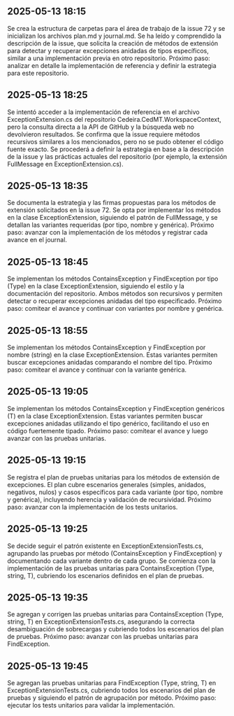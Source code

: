 ## 2025-05-13 18:15

Se crea la estructura de carpetas para el área de trabajo de la issue 72 y se inicializan los archivos plan.md y journal.md. Se ha leído y comprendido la descripción de la issue, que solicita la creación de métodos de extensión para detectar y recuperar excepciones anidadas de tipos específicos, similar a una implementación previa en otro repositorio. Próximo paso: analizar en detalle la implementación de referencia y definir la estrategia para este repositorio. 

## 2025-05-13 18:25

Se intentó acceder a la implementación de referencia en el archivo ExceptionExtension.cs del repositorio Cedeira.CedMT.WorkspaceContext, pero la consulta directa a la API de GitHub y la búsqueda web no devolvieron resultados. Se confirma que la issue requiere métodos recursivos similares a los mencionados, pero no se pudo obtener el código fuente exacto. Se procederá a definir la estrategia en base a la descripción de la issue y las prácticas actuales del repositorio (por ejemplo, la extensión FullMessage en ExceptionExtension.cs). 

## 2025-05-13 18:35

Se documenta la estrategia y las firmas propuestas para los métodos de extensión solicitados en la issue 72. Se opta por implementar los métodos en la clase ExceptionExtension, siguiendo el patrón de FullMessage, y se detallan las variantes requeridas (por tipo, nombre y genérica). Próximo paso: avanzar con la implementación de los métodos y registrar cada avance en el journal. 

## 2025-05-13 18:45

Se implementan los métodos ContainsException y FindException por tipo (Type) en la clase ExceptionExtension, siguiendo el estilo y la documentación del repositorio. Ambos métodos son recursivos y permiten detectar o recuperar excepciones anidadas del tipo especificado. Próximo paso: comitear el avance y continuar con variantes por nombre y genérica. 

## 2025-05-13 18:55

Se implementan los métodos ContainsException y FindException por nombre (string) en la clase ExceptionExtension. Estas variantes permiten buscar excepciones anidadas comparando el nombre del tipo. Próximo paso: comitear el avance y continuar con la variante genérica. 

## 2025-05-13 19:05

Se implementan los métodos ContainsException y FindException genéricos (T) en la clase ExceptionExtension. Estas variantes permiten buscar excepciones anidadas utilizando el tipo genérico, facilitando el uso en código fuertemente tipado. Próximo paso: comitear el avance y luego avanzar con las pruebas unitarias. 

## 2025-05-13 19:15

Se registra el plan de pruebas unitarias para los métodos de extensión de excepciones. El plan cubre escenarios generales (simples, anidados, negativos, nulos) y casos específicos para cada variante (por tipo, nombre y genérica), incluyendo herencia y validación de recursividad. Próximo paso: avanzar con la implementación de los tests unitarios. 

## 2025-05-13 19:25

Se decide seguir el patrón existente en ExceptionExtensionTests.cs, agrupando las pruebas por método (ContainsException y FindException) y documentando cada variante dentro de cada grupo. Se comienza con la implementación de las pruebas unitarias para ContainsException (Type, string, T), cubriendo los escenarios definidos en el plan de pruebas. 

## 2025-05-13 19:35

Se agregan y corrigen las pruebas unitarias para ContainsException (Type, string, T) en ExceptionExtensionTests.cs, asegurando la correcta desambiguación de sobrecargas y cubriendo todos los escenarios del plan de pruebas. Próximo paso: avanzar con las pruebas unitarias para FindException. 

## 2025-05-13 19:45

Se agregan las pruebas unitarias para FindException (Type, string, T) en ExceptionExtensionTests.cs, cubriendo todos los escenarios del plan de pruebas y siguiendo el patrón de agrupación por método. Próximo paso: ejecutar los tests unitarios para validar la implementación. 